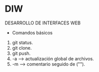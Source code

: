 # DIW
DESARROLLO DE INTERFACES WEB
* Comandos básicos 
1. git status.
2. git clone. 
3. git push.
4. -a --> actualización global de archivos.
5. -m --> comentario seguido de ("").
